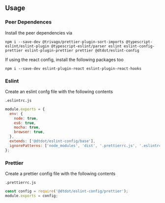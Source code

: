 ## Usage

### Peer Dependences

Install the peer dependencies via
```
npm i --save-dev @trivago/prettier-plugin-sort-imports @typescript-eslint/eslint-plugin @typescript-eslint/parser eslint eslint-config-prettier eslint-plugin-prettier prettier @dtdot/eslint-config
```

If using the react config, install the following packages too
```
npm i --save-dev eslint-plugin-react eslint-plugin-react-hooks
```

### Eslint

Create an eslint confg file with the following contents

`.eslintrc.js`
```js
module.exports = {
  env: {
    node: true,
    es6: true,
    mocha: true,
    browser: true,
  },
  extends: ['@dtdot/eslint-config/base'],
  ignorePatterns: ['node_modules', 'dist', '.prettierrc.js', '.eslintrc.js'],
};
```

### Prettier

Create a prettier config file with the following contents

`.prettierrc.js`
```js
const config = require('@dtdot/eslint-config/prettier');
module.exports = config;
```
